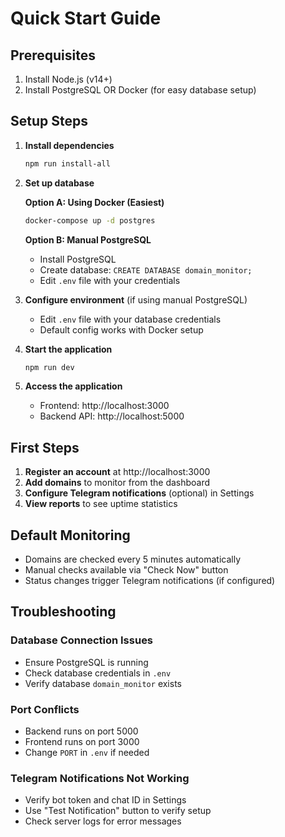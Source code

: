 # Quick Start Guide

## Prerequisites
1. Install Node.js (v14+)
2. Install PostgreSQL OR Docker (for easy database setup)

## Setup Steps

1. **Install dependencies**
   ```bash
   npm run install-all
   ```

2. **Set up database**
   
   **Option A: Using Docker (Easiest)**
   ```bash
   docker-compose up -d postgres
   ```
   
   **Option B: Manual PostgreSQL**
   - Install PostgreSQL
   - Create database: `CREATE DATABASE domain_monitor;`
   - Edit `.env` file with your credentials

3. **Configure environment** (if using manual PostgreSQL)
   - Edit `.env` file with your database credentials
   - Default config works with Docker setup

4. **Start the application**
   ```bash
   npm run dev
   ```

5. **Access the application**
   - Frontend: http://localhost:3000
   - Backend API: http://localhost:5000

## First Steps

1. **Register an account** at http://localhost:3000
2. **Add domains** to monitor from the dashboard
3. **Configure Telegram notifications** (optional) in Settings
4. **View reports** to see uptime statistics

## Default Monitoring

- Domains are checked every 5 minutes automatically
- Manual checks available via "Check Now" button
- Status changes trigger Telegram notifications (if configured)

## Troubleshooting

### Database Connection Issues
- Ensure PostgreSQL is running
- Check database credentials in `.env`
- Verify database `domain_monitor` exists

### Port Conflicts
- Backend runs on port 5000
- Frontend runs on port 3000
- Change `PORT` in `.env` if needed

### Telegram Notifications Not Working
- Verify bot token and chat ID in Settings
- Use "Test Notification" button to verify setup
- Check server logs for error messages